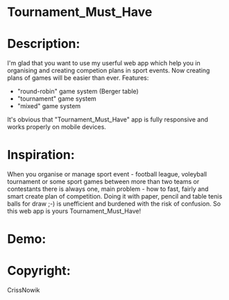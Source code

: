 # Tournament_Must_Have

Description:
=============
I'm glad that you want to use my userful web app which help you in organising and creating competion plans in sport events. Now creating plans of games will be easier than ever.
Features:
*  "round-robin" game system (Berger table)
*  "tournament" game system
*  "mixed" game system

It's obvious that "Tournament_Must_Have" app is fully responsive and works properly on mobile devices.

Inspiration:
============
When you organise or manage sport event - football league, voleyball tournament or some sport games between more than two teams or contestants there is always one, main problem - how to fast, fairly and smart create plan of competition. Doing it with paper, pencil and table tenis balls for draw ;-) is unefficient and burdened with the risk of confusion. So this web app is yours Tournament_Must_Have!

Demo:
=====


Copyright:
==========
CrissNowik
